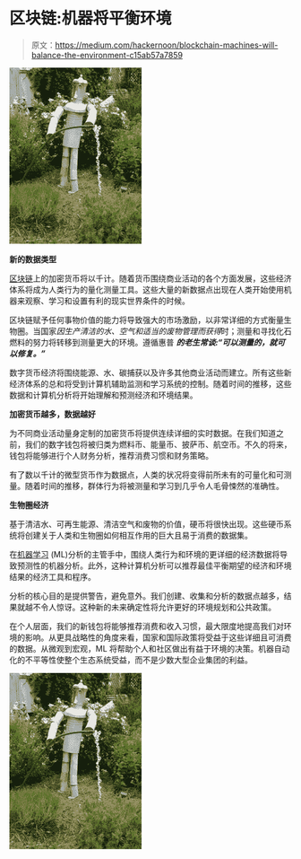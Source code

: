 # 区块链:机器将平衡环境

> 原文：<https://medium.com/hackernoon/blockchain-machines-will-balance-the-environment-c15ab57a7859>

![](img/198303ede5fed5ee4d56ff0c3ecbd553.png)

**新的数据类型**

[区块链](https://hackernoon.com/tagged/blockchain)上的加密货币将以千计。随着货币围绕商业活动的各个方面发展，这些经济体系将成为人类行为的量化测量工具。这些大量的新数据点出现在人类开始使用机器来观察、学习和设置有利的现实世界条件的时候。

区块链赋予任何事物价值的能力将导致强大的市场激励，以非常详细的方式衡量生物圈。当国家*因生产清洁的水、空气和适当的废物管理而获得*时；测量和寻找化石燃料的努力将转移到测量更大的环境。遵循惠普 ***的老生常谈:“可以测量的，就可以修复。”***

数字货币经济将围绕能源、水、碳捕获以及许多其他商业活动而建立。所有这些新经济体系的总和将受到计算机辅助监测和学习系统的控制。随着时间的推移，这些数据和计算机分析将开始理解和预测经济和环境结果。

**加密货币越多，数据越好**

为不同商业活动量身定制的加密货币将提供连续详细的实时数据。在我们知道之前，我们的数字钱包将被归类为燃料币、能量币、披萨币、航空币。不久的将来，钱包将能够进行个人财务分析，推荐消费习惯和财务策略。

有了数以千计的微型货币作为数据点，人类的状况将变得前所未有的可量化和可测量。随着时间的推移，群体行为将被测量和学习到几乎令人毛骨悚然的准确性。

**生物圈经济**

基于清洁水、可再生能源、清洁空气和废物的价值，硬币将很快出现。这些硬币系统将创建关于人类和生物圈如何相互作用的巨大且易于消费的数据集。

在[机器学习](https://hackernoon.com/tagged/machine-learning) (ML)分析的主管手中，围绕人类行为和环境的更详细的经济数据将导致预测性的机器分析。此外，这种计算机分析可以推荐最佳平衡期望的经济和环境结果的经济工具和程序。

分析的核心目的是提供警告，避免意外。我们创建、收集和分析的数据点越多，结果就越不令人惊讶。这种新的未来确定性将允许更好的环境规划和公共政策。

在个人层面，我们的新钱包将能够推荐消费和收入习惯，最大限度地提高我们对环境的影响。从更具战略性的角度来看，国家和国际政策将受益于这些详细且可消费的数据。从微观到宏观，ML 将帮助个人和社区做出有益于环境的决策。机器自动化的不平等性使整个生态系统受益，而不是少数大型企业集团的利益。

![](img/198303ede5fed5ee4d56ff0c3ecbd553.png)